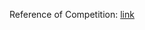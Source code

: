 Reference of Competition: [link](https://www.kaggle.com/c/jigsaw-toxic-comment-classification-challenge)
